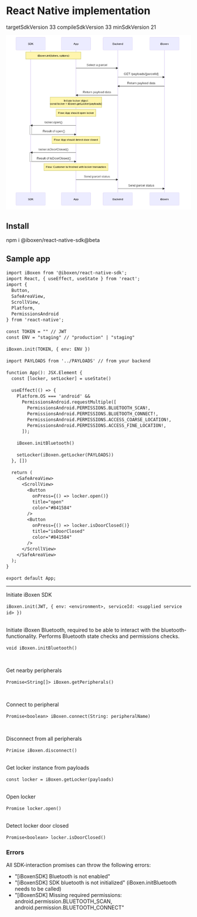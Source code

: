 # React Native implementation
targetSdkVersion 33
compileSdkVersion 33
minSdkVersion 21

![open locker flow](./open-locker-flow.png "flow")

## Install 

npm i @iboxen/react-native-sdk@beta

## Sample app

```tsx
import iBoxen from '@iboxen/react-native-sdk';
import React, { useEffect, useState } from 'react';
import {
  Button,
  SafeAreaView,
  ScrollView,
  Platform,
  PermissionsAndroid
} from 'react-native';

const TOKEN = "" // JWT
const ENV = "staging" // "production" | "staging"

iBoxen.init(TOKEN, { env: ENV })

import PAYLOADS from '../PAYLOADS' // from your backend

function App(): JSX.Element {
  const [locker, setLocker] = useState()

  useEffect(() => {
    Platform.OS === 'android' &&
      PermissionsAndroid.requestMultiple([
        PermissionsAndroid.PERMISSIONS.BLUETOOTH_SCAN!,
        PermissionsAndroid.PERMISSIONS.BLUETOOTH_CONNECT!,
        PermissionsAndroid.PERMISSIONS.ACCESS_COARSE_LOCATION!,
        PermissionsAndroid.PERMISSIONS.ACCESS_FINE_LOCATION!,
      ]);

    iBoxen.initBluetooth()

    setLocker(iBoxen.getLocker(PAYLOADS))
  }, [])

  return (
    <SafeAreaView>
      <ScrollView>
        <Button
          onPress={() => locker.open()}
          title="open"
          color="#841584"
        />
        <Button
          onPress={() => locker.isDoorClosed()}
          title="isDoorClosed"
          color="#841584"
        />
      </ScrollView>
    </SafeAreaView>
  );
}

export default App;

```

---


Initiate iBoxen SDK

`iBoxen.init(JWT, { env: <environment>, serviceId: <supplied service id> })`

<br/>
Initiate iBoxen Bluetooth, required to be able to interact with the bluetooth-functionality. Performs Bluetooth state checks and permissions checks.

`void iBoxen.initBluetooth()`

<br/>

Get nearby peripherals

`Promise<String[]> iBoxen.getPeripherals()`

<br/>

Connect to peripheral

`Promise<boolean> iBoxen.connect(String: peripheralName)`

<br/>

Disconnect from all peripherals

`Primise iBoxen.disconnect()`

<br/>
Get locker instance from payloads

`const locker = iBoxen.getLocker(payloads)`

<br/>
Open locker

`Promise locker.open()`

<br/>
Detect locker door closed

`Promise<boolean> locker.isDoorClosed()`


### Errors
All SDK-interaction promises can throw the following errors:

- "[iBoxenSDK] Bluetooth is not enabled"
- "[iBoxenSDK] SDK bluetooth is not initialized" (iBoxen.initBluetooth needs to be called)
- "[iBoxenSDK] Missing required permissions: android.permission.BLUETOOTH_SCAN, android.permission.BLUETOOTH_CONNECT"
